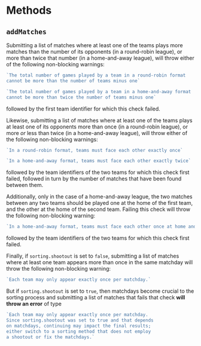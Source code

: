# Methods

## `addMatches`

Submitting a list of matches where at least one of the teams plays more matches than the number of its opponents (in a round-robin league), or more than twice that number (in a home-and-away league), will throw either of the following non-blocking warnings:

```javascript
`The total number of games played by a team in a round-robin format
cannot be more than the number of teams minus one`
```
```javascript
`The total number of games played by a team in a home-and-away format
cannot be more than twice the number of teams minus one`
```
followed by the first team identifier for which this check failed.

Likewise, submitting a list of matches where at least one of the teams plays at least one of its opponents more than once (in a round-robin league), or more *or* less than twice (in a home-and-away league), will throw either of the following non-blocking warnings:

```javascript
`In a round-robin format, teams must face each other exactly once`
```
```javascript
`In a home-and-away format, teams must face each other exactly twice`
```
followed by the team identifiers of the two teams for which this check first failed, followed in turn by the number of matches that have been found between them.

Additionally, only in the case of a home-and-away league, the two matches between any two teams should be played one at the home of the first team, and the other at the home of the second team. Failing this check will throw the following non-blocking warning:

```javascript
`In a home-and-away format, teams must face each other once at home and once away`
```
followed by the team identifiers of the two teams for which this check first failed.

Finally, if `sorting.shootout` is set to `false`, submitting a list of matches where at least one team appears more than once in the same matchday will throw the following non-blocking warning:

```javascript
`Each team may only appear exactly once per matchday.`
```
But if `sorting.shootout` is set to `true`, then matchdays become crucial to the sorting process and submitting a list of matches that fails that check **will throw an error** of type

```javascript
`Each team may only appear exactly once per matchday.
Since sorting.shootout was set to true and that depends
on matchdays, continuing may impact the final results;
either switch to a sorting method that does not employ
a shootout or fix the matchdays.`
```